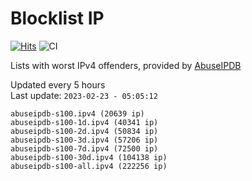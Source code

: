 # Blocklist IP

[![Hits](https://hits.seeyoufarm.com/api/count/incr/badge.svg?url=https%3A%2F%2Fgithub.com%2Fborestad%2Fblocklist-ip%2F&count_bg=%2379C83D&title_bg=%23555555&icon=&icon_color=%23E7E7E7&title=hits&edge_flat=false)](https://hits.seeyoufarm.com)  ![CI](https://img.shields.io/github/workflow/status/borestad/blocklist-ip/CI?style=flat-square)

Lists with worst IPv4 offenders, provided by [AbuseIPDB](https://www.abuseipdb.com/)

<!-- FOOTER-PLACEHOLDER -->
Updated every 5 hours<br>
Last update: `2023-02-23 - 05:05:12`
```
abuseipdb-s100.ipv4 (20639 ip)
abuseipdb-s100-1d.ipv4 (40341 ip)
abuseipdb-s100-2d.ipv4 (50834 ip)
abuseipdb-s100-3d.ipv4 (57206 ip)
abuseipdb-s100-7d.ipv4 (72500 ip)
abuseipdb-s100-30d.ipv4 (104138 ip)
abuseipdb-s100-all.ipv4 (222256 ip)
```
